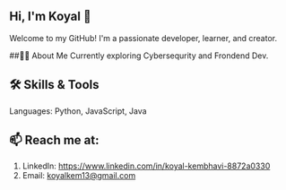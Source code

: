 ## Hi, I'm Koyal 👋
Welcome to my GitHub! I'm a passionate developer, learner, and creator.

##👨‍💻 About Me
Currently exploring Cybersequrity and Frondend Dev.

## 🛠️ Skills & Tools
Languages: Python, JavaScript, Java

## 📫 Reach me at:
1) LinkedIn: https://www.linkedin.com/in/koyal-kembhavi-8872a0330
2) Email: koyalkem13@gmail.com
